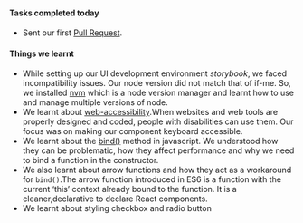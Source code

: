 #### **Tasks completed today**
   - Sent our first [Pull Request](https://github.com/ifmeorg/ifme/pull/910).

#### **Things we learnt**
  - While setting up our UI development environment *storybook*, we faced incompatibility issues. Our node version did not match that of if-me. So, we installed [nvm](https://github.com/creationix/nvm)
  which is a node version manager and learnt how to use and manage multiple versions of node.
  - We learnt about [web-accessibility](https://reactjs.org/docs/accessibility.html).When websites and web tools are properly designed and coded, people with disabilities can use them. Our focus was on making our component keyboard accessible.
  - We learnt about the [bind()](https://developer.mozilla.org/en-US/docs/Web/JavaScript/Reference/Global_Objects/Function/bind) method in javascript. We understood how they can be problematic, how they affect performance and why we need to bind a function in the constructor.
  - We also learnt about arrow functions and how they act as a workaround for `bind()`.The arrow function introduced in ES6 is a function with the current ‘this’ context already bound to the function. It is a cleaner,declarative to declare React components.
  - We learnt about styling checkbox and radio button
